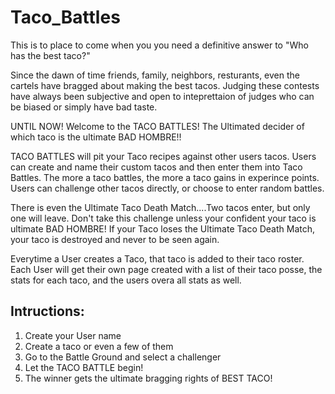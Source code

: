 # Taco_Battles

This is to place to come when you you need a definitive answer to "Who has the best taco?"

Since the dawn of time friends, family, neighbors, resturants, even the cartels have bragged about making the best tacos. Judging these contests have always been subjective and open to inteprettaion of judges who can be biased or simply have bad taste.

UNTIL NOW! Welcome to the TACO BATTLES! The Ultimated decider of which taco is the ultimate BAD HOMBRE!!

TACO BATTLES will pit your Taco recipes against other users tacos. Users can create and name their custom tacos and then enter them into Taco Battles. The more a taco battles, the more a taco gains in experince points. Users can challenge other tacos directly, or choose to enter random battles. 

There is even the Ultimate Taco Death Match....Two tacos enter, but only one will leave. Don't take this challenge unless your confident your taco is ultimate BAD HOMBRE! If your Taco loses the Ultimate Taco Death Match, your taco is destroyed and never to be seen again.

Everytime a User creates a Taco, that taco is added to their taco roster. Each User will get their own page created with a list of their taco posse, the stats for each taco, and the users overa all stats as well.

## Intructions:
1. Create your User name
2. Create a taco or even a few of them
3. Go to the Battle Ground and select a challenger
4. Let the TACO BATTLE begin!
5. The winner gets the ultimate bragging rights of BEST TACO!

